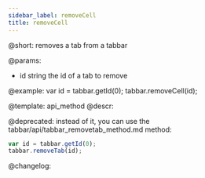 ```yaml
---
sidebar_label: removeCell
title: removeCell
---          
```


@short: removes a tab from a tabbar


@params:
- id 		string 			the id of a tab to remove



@example:
var id = tabbar.getId(0);
tabbar.removeCell(id);


@template: api_method
@descr:


@deprecated: instead of it, you can use the tabbar/api/tabbar_removetab_method.md method:

~~~js
var id = tabbar.getId(0);
tabbar.removeTab(id);
~~~


@changelog:


